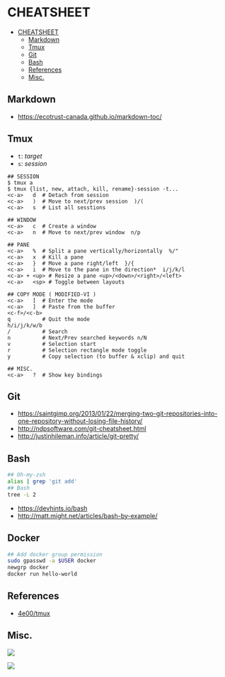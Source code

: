 # CHEATSHEET

- [CHEATSHEET](#cheatsheet)
  * [Markdown](#markdown)
  * [Tmux](#tmux)
  * [Git](#git)
  * [Bash](#bash)
  * [References](#references)
  * [Misc.](#misc)

## Markdown
  * https://ecotrust-canada.github.io/markdown-toc/

## Tmux

* `t`: *target*
* `s`: *session*

```
## SESSION
$ tmux a
$ tmux {list, new, attach, kill, rename}-session -t...
<c-a>   d  # Detach from session
<c-a>   )  # Move to next/prev session  )/(
<c-a>   s  # List all sesstions

## WINDOW
<c-a>   c  # Create a window
<c-a>   n  # Move to next/prev window  n/p

## PANE
<c-a>   %  # Split a pane vertically/horizontally  %/"
<c-a>   x  # Kill a pane
<c-a>   }  # Move a pane right/left  }/{
<c-a>   i  # Move to the pane in the direction*  i/j/k/l
<c-a> + <up> # Resize a pane <up>/<down>/<right>/<left>
<c-a>   <sp> # Toggle between layouts

## COPY MODE ( MODIFIED-VI )
<c-a>   [  # Enter the mode
<c-a>   ]  # Paste from the buffer
<c-f>/<c-b>
q          # Quit the mode
h/i/j/k/w/b
/          # Search
n          # Next/Prev searched keywords n/N
v          # Selection start
r          # Selection rectangle mode toggle
y          # Copy selection (to buffer & xclip) and quit

## MISC.
<c-a>   ?  # Show key bindings

```

## Git
* https://saintgimp.org/2013/01/22/merging-two-git-repositories-into-one-repository-without-losing-file-history/
* http://ndpsoftware.com/git-cheatsheet.html
* http://justinhileman.info/article/git-pretty/

## Bash
```bash
## Oh-my-zsh
alias | grep 'git add'
## Bash
tree -L 2
```
* https://devhints.io/bash
* http://matt.might.net/articles/bash-by-example/

## Docker
```bash
## Add docker group permission
sudo gpasswd -a $USER docker
newgrp docker
docker run hello-world
```

## References

* [4e00/tmux](http://www.4e00.com/tools/tmux-cheatsheet.html)

## Misc.


![](https://i.imgur.com/uy28G0K.png)

![](https://i.imgur.com/eMnCW1J.png)


